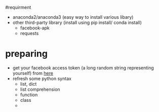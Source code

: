 
#requirment
- anaconda2/anaconda3 (easy way to install various libary)
- other third-party library (install using pip install/ conda install)
	- facebook-apk
	- requests 

# preparing
- get your facebook access token (a long random string representing yourself) from [here](https://developers.facebook.com/tools/debug/accesstoken)
- refresh some python syntax
	- list, dict
	- list comprehension
	- function
	- class
	- 
